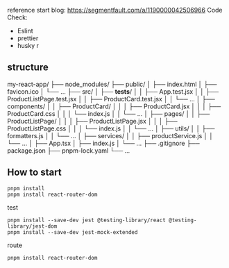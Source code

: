 reference start blog: https://segmentfault.com/a/1190000042506966
Code Check:
- Eslint
- prettier
- husky
r



## structure
my-react-app/
├── node_modules/
├── public/
│   ├── index.html
│   ├── favicon.ico
│   └── ...
├── src/
│   ├── __tests__/
│   │   ├── App.test.jsx
│   │   ├── ProductListPage.test.jsx
│   │   ├── ProductCard.test.jsx
│   │   └── ...
│   ├── components/
│   │   ├── ProductCard/
│   │   │   ├── ProductCard.jsx
│   │   │   ├── ProductCard.css
│   │   │   └── index.js
│   │   └── ...
│   ├── pages/
│   │   ├── ProductListPage/
│   │   │   ├── ProductListPage.jsx
│   │   │   ├── ProductListPage.css
│   │   │   └── index.js
│   │   └── ...
│   ├── utils/
│   │   ├── formatters.js
│   │   └── ...
│   ├── services/
│   │   ├── productService.js
│   │   └── ...
│   ├── App.tsx
│   ├── index.js
│   └── ...
├── .gitignore
├── package.json
├── pnpm-lock.yaml
└── ...

## How to start

```shell
pnpm install
pnpm install react-router-dom
```
test
```shell
pnpm install --save-dev jest @testing-library/react @testing-library/jest-dom
pnpm install --save-dev jest-mock-extended
```
route
```shell
pnpm install react-router-dom

```


